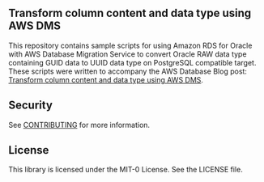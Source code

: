 ## Transform column content and data type using AWS DMS

This repository contains sample scripts for using Amazon RDS for Oracle with AWS Database Migration Service to convert Oracle RAW data type containing GUID data to UUID data type on PostgreSQL compatible target. These scripts were written to accompany the AWS Database Blog post: [Transform column content and data type using AWS DMS](<link-to-glob>).

## Security

See [CONTRIBUTING](CONTRIBUTING.md#security-issue-notifications) for more information.

## License

This library is licensed under the MIT-0 License. See the LICENSE file.
